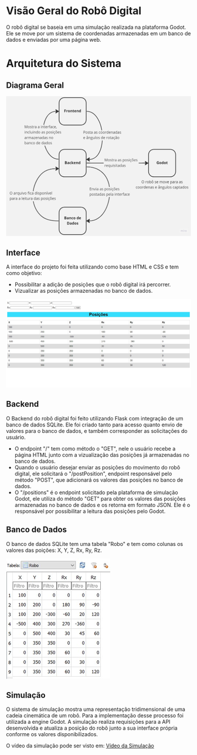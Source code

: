 # Visão Geral do Robô Digital
O robô digital se baseia em uma simulação realizada na plataforma Godot. Ele se move por um sistema de coordenadas armazenadas em um banco de dados e enviadas por uma página web.
 
# Arquitetura do Sistema

## Diagrama Geral

![Diagrama](https://github.com/IgorSFG/RoboDigital/blob/main/img/Diagrama.jpg)

## Interface
A interface do projeto foi feita utilizando como base HTML e CSS e tem como objetivo:
- Possibilitar a adição de posições que o robô digital irá percorrer.
- Vizualizar as posições armazenadas no banco de dados.

![Interface](https://github.com/IgorSFG/RoboDigital/blob/main/img/Interface.jpg)

## Backend
O Backend do robô digital foi feito utilizando Flask com integração de um banco de dados SQLite. Ele foi criado tanto para acesso quanto envio de valores para o banco de dados, e também corresponder as solicitações do usuário.
- O endpoint "/" tem como método o "GET", nele o usuário recebe a página HTML junto com a vizualização das posições já armazenadas no banco de dados.
- Quando o usuário desejar enviar as posições do movimento do robô digital, ele solicitará o "/postPosition", endpoint responsável pelo método "POST", que adicionará os valores das posições no banco de dados.
- O "/positions" é o endpoint solicitado pela plataforma de simulação Godot, ele utiliza do método "GET" para obter os valores das posições armazenadas no banco de dados e os retorna em formato JSON. Ele é o responsável por possibilitar a leitura das posições pelo Godot.

## Banco de Dados
O banco de dados SQLite tem uma tabela "Robo" e tem como colunas os valores das poições: X, Y, Z, Rx, Ry, Rz.

![Tabela](https://github.com/IgorSFG/RoboDigital/blob/main/img/Tabela.jpg)

## Simulação
O sistema de simulação mostra uma representação tridimensional de uma cadeia cinemática de um robô. Para a implementação desse processo foi utilizada a engine Godot. A simulação realiza requisições para a API desenvolvida e atualiza a posição do robô junto a sua interface própria conforme os valores disponibilizados.

O vídeo da simulação pode ser visto em:
[Vídeo da Simulação](https://drive.google.com/file/d/1HY2firxby3nDeF3xuILg5oyQrxLZhb_1/view?usp=sharing)


